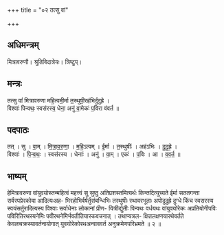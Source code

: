 +++
title = "०२ तत्सु वां"

+++
## अधिमन्त्रम्
मित्रावरुणौ। श्रुतिविदात्रेयः। त्रिष्टुप्।

## मन्त्रः
तत्सु वां॑ मित्रावरुणा महि॒त्वमी॒र्मा त॒स्थुषी॒रह॑भिर्दुदुह्रे ।  
विश्वाः॑ पिन्वथः॒ स्वस॑रस्य॒ धेना॒ अनु॑ वा॒मेकः॑ प॒विरा व॑वर्त ॥

## पदपाठः
तत् । सु । वा॒म् । मि॒त्रा॒व॒रु॒णा॒ । म॒हि॒ऽत्वम् । ई॒र्मा । त॒स्थुषीः॑ । अह॑ऽभिः । दु॒दु॒ह्रे॒ ।  
विश्वाः॑ । पि॒न्व॒थः॒ । स्वस॑रस्य । धेनाः॑ । अनु॑ । वा॒म् । एकः॑ । प॒विः । आ । व॒व॒र्त॒ ॥

## भाष्यम्
हेमित्रावरुणा वांयुवयोस्तन्महित्वं महत्त्वं सु सुष्ठु अतिप्रशस्तमित्यर्थः किन्तदित्युच्यते ईर्मा सततगन्ता सर्वस्पप्रेरकोवा आदित्यःअह- भिरहोभिर्वर्षर्तुसंबन्धिभिः तस्थुषीः स्थावरभूताः अपोदुदुह्रे दुग्धे किंच स्वसरस्य स्वयंसर्तुरादित्यस्य विश्वाः सर्वाधेनाः लोकानां प्रीण- यित्रीर्द्युतीः पिन्वथः वर्धयथः वांयुवयोरेकः अप्रतियोगीपविः पविरितिरथस्यनेमिः पवीरथनेमिर्भवतीतियास्कवचनात् । तथाप्यत्रल- क्षितलक्षणयारथेवर्तते केवलचक्रस्यावर्तनायोगात् युवयोरेकोरथअन्वाववर्त अनुक्रमेणपरिभ्रमते ॥ २ ॥